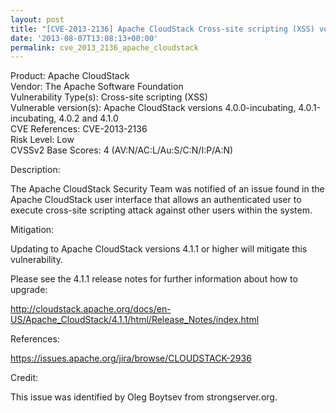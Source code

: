 ```yaml
---
layout: post
title: "[CVE-2013-2136] Apache CloudStack Cross-site scripting (XSS) vulnerabiliity"
date: '2013-08-07T13:08:13+00:00'
permalink: cve_2013_2136_apache_cloudstack
---
```

<p>
Product: Apache CloudStack<br />
Vendor: The Apache Software Foundation<br />
Vulnerability Type(s): Cross-site scripting (XSS)<br />
Vulnerable version(s): Apache CloudStack versions 4.0.0-incubating,
                       4.0.1-incubating, 4.0.2 and 4.1.0<br />
CVE References: CVE-2013-2136<br />
Risk Level: Low<br />
CVSSv2 Base Scores: 4 (AV:N/AC:L/Au:S/C:N/I:P/A:N)</p>

<p>Description:</p>

<p>The Apache CloudStack Security Team was notified of an issue found in
the Apache CloudStack user interface that allows an authenticated user
to execute cross-site scripting attack against other users within the
system.</p>

<p>Mitigation:</p>

<p>Updating to Apache CloudStack versions 4.1.1 or higher will mitigate
this vulnerability.</p>

<p>Please see the 4.1.1 release notes for further information about how to
upgrade:</p>

<p><a href="http://cloudstack.apache.org/docs/en-US/Apache_CloudStack/4.1.1/html/Release_Notes/index.html">http://cloudstack.apache.org/docs/en-US/Apache_CloudStack/4.1.1/html/Release_Notes/index.html</a></p>

<p>References:</p>

<p><a href="https://issues.apache.org/jira/browse/CLOUDSTACK-2936">https://issues.apache.org/jira/browse/CLOUDSTACK-2936</a></p>

<p>Credit:</p>

<p>This issue was identified by Oleg Boytsev from strongserver.org.</p>
